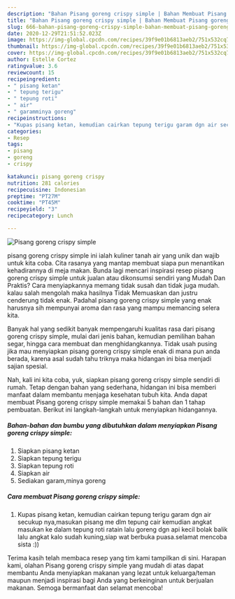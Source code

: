 ```yaml
---
description: "Bahan Pisang goreng crispy simple | Bahan Membuat Pisang goreng crispy simple Yang Bisa Manjain Lidah"
title: "Bahan Pisang goreng crispy simple | Bahan Membuat Pisang goreng crispy simple Yang Bisa Manjain Lidah"
slug: 666-bahan-pisang-goreng-crispy-simple-bahan-membuat-pisang-goreng-crispy-simple-yang-bisa-manjain-lidah
date: 2020-12-29T21:51:52.023Z
image: https://img-global.cpcdn.com/recipes/39f9e01b6813aeb2/751x532cq70/pisang-goreng-crispy-simple-foto-resep-utama.jpg
thumbnail: https://img-global.cpcdn.com/recipes/39f9e01b6813aeb2/751x532cq70/pisang-goreng-crispy-simple-foto-resep-utama.jpg
cover: https://img-global.cpcdn.com/recipes/39f9e01b6813aeb2/751x532cq70/pisang-goreng-crispy-simple-foto-resep-utama.jpg
author: Estelle Cortez
ratingvalue: 3.6
reviewcount: 15
recipeingredient:
- " pisang ketan"
- " tepung terigu"
- " tepung roti"
- " air"
- " garamminya goreng"
recipeinstructions:
- "Kupas pisang ketan, kemudian cairkan tepung terigu garam dgn air secukup nya,masukan pisang me dlm tepung cair kemudian angkat masukan ke dalam tepung roti ratain lalu goreng dgn api kecil bolak balik lalu angkat kalo sudah kuning,siap wat berbuka puasa.selamat mencoba sista :))"
categories:
- Resep
tags:
- pisang
- goreng
- crispy

katakunci: pisang goreng crispy 
nutrition: 281 calories
recipecuisine: Indonesian
preptime: "PT27M"
cooktime: "PT45M"
recipeyield: "3"
recipecategory: Lunch

---
```



![Pisang goreng crispy simple](https://img-global.cpcdn.com/recipes/39f9e01b6813aeb2/751x532cq70/pisang-goreng-crispy-simple-foto-resep-utama.jpg)


pisang goreng crispy simple ini ialah kuliner tanah air yang unik dan wajib untuk kita coba. Cita rasanya yang mantap membuat siapa pun menantikan kehadirannya di meja makan.
Bunda lagi mencari inspirasi resep pisang goreng crispy simple untuk jualan atau dikonsumsi sendiri yang Mudah Dan Praktis? Cara menyiapkannya memang tidak susah dan tidak juga mudah. kalau salah mengolah maka hasilnya Tidak Memuaskan dan justru cenderung tidak enak. Padahal pisang goreng crispy simple yang enak harusnya sih mempunyai aroma dan rasa yang mampu memancing selera kita.

Banyak hal yang sedikit banyak mempengaruhi kualitas rasa dari pisang goreng crispy simple, mulai dari jenis bahan, kemudian pemilihan bahan segar, hingga cara membuat dan menghidangkannya. Tidak usah pusing jika mau menyiapkan pisang goreng crispy simple enak di mana pun anda berada, karena asal sudah tahu triknya maka hidangan ini bisa menjadi sajian spesial.




Nah, kali ini kita coba, yuk, siapkan pisang goreng crispy simple sendiri di rumah. Tetap dengan bahan yang sederhana, hidangan ini bisa memberi manfaat dalam membantu menjaga kesehatan tubuh kita. Anda dapat membuat Pisang goreng crispy simple memakai 5 bahan dan 1 tahap pembuatan. Berikut ini langkah-langkah untuk menyiapkan hidangannya.

<!--inarticleads1-->

##### Bahan-bahan dan bumbu yang dibutuhkan dalam menyiapkan Pisang goreng crispy simple:

1. Siapkan  pisang ketan
1. Siapkan  tepung terigu
1. Siapkan  tepung roti
1. Siapkan  air
1. Sediakan  garam,minya goreng




<!--inarticleads2-->

##### Cara membuat Pisang goreng crispy simple:

1. Kupas pisang ketan, kemudian cairkan tepung terigu garam dgn air secukup nya,masukan pisang me dlm tepung cair kemudian angkat masukan ke dalam tepung roti ratain lalu goreng dgn api kecil bolak balik lalu angkat kalo sudah kuning,siap wat berbuka puasa.selamat mencoba sista :))




Terima kasih telah membaca resep yang tim kami tampilkan di sini. Harapan kami, olahan Pisang goreng crispy simple yang mudah di atas dapat membantu Anda menyiapkan makanan yang lezat untuk keluarga/teman maupun menjadi inspirasi bagi Anda yang berkeinginan untuk berjualan makanan. Semoga bermanfaat dan selamat mencoba!
